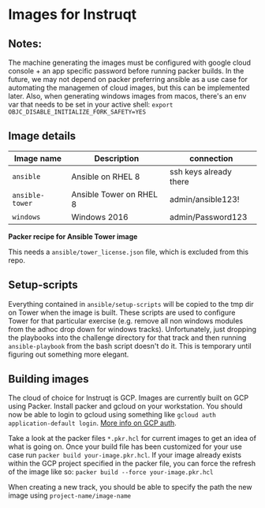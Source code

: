 # Images for Instruqt

## Notes:
The machine generating the images must be configured with google cloud console + an app specific password before running packer builds. In the future, we may not depend on packer preferring ansible as a use case for automating the managemen of cloud images, but this can be implemented later. Also, when generating windows images from macos, there's an env var that needs to be set in your active shell: `export OBJC_DISABLE_INITIALIZE_FORK_SAFETY=YES`

## Image details

Image name | Description | connection
--- | --- | ---
`ansible` | Ansible on RHEL 8 | ssh keys already there
`ansible-tower` | Ansible Tower on RHEL 8 | admin/ansible123!
`windows` | Windows 2016 | admin/Password123

**Packer recipe for Ansible Tower image**

This needs a `ansible/tower_license.json` file, which is excluded from this repo.

## Setup-scripts

Everything contained in `ansible/setup-scripts` will be copied to the tmp dir on Tower when the image is built. These scripts are used to configure Tower for that particular exercise (e.g. remove all non windows modules from the adhoc drop down for windows tracks). Unfortunately, just dropping the playbooks into the challenge directory for that track and then running `ansible-playbook` from the bash script doesn't do it. This is temporary until figuring out something more elegant.

## Building images

The cloud of choice for Instruqt is GCP. Images are currently built on GCP using Packer. Install packer and gcloud on your workstation. You should now be able to login to gcloud using something like `gcloud auth application-default login`. [More info on GCP auth](https://cloud.google.com/sdk/gcloud/reference/auth/application-default). 

Take a look at the packer files `*.pkr.hcl` for current images to get an idea of what is going on. Once your build file has been customized for your use case run `packer build your-image.pkr.hcl`. If your image already exists within the GCP project specified in the packer file, you can force the refresh of the image like so: `packer build --force your-image.pkr.hcl`

When creating a new track, you should be able to specify the path the new image using `project-name/image-name`
